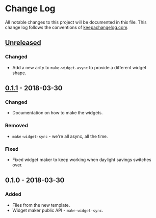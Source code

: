 # Change Log
All notable changes to this project will be documented in this file. This change log follows the conventions of [keepachangelog.com](http://keepachangelog.com/).

## [Unreleased]
### Changed
- Add a new arity to `make-widget-async` to provide a different widget shape.

## [0.1.1] - 2018-03-30
### Changed
- Documentation on how to make the widgets.

### Removed
- `make-widget-sync` - we're all async, all the time.

### Fixed
- Fixed widget maker to keep working when daylight savings switches over.

## 0.1.0 - 2018-03-30
### Added
- Files from the new template.
- Widget maker public API - `make-widget-sync`.

[Unreleased]: https://github.com/your-name/search-engine/compare/0.1.1...HEAD
[0.1.1]: https://github.com/your-name/search-engine/compare/0.1.0...0.1.1

